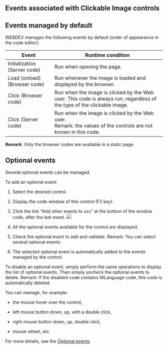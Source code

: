 
## Events associated with Clickable Image controls
			



<a name="NOTE1"></a>
<a name="NOTE1_1"></a>


## Events managed by default
<a name="events_managed_default_ELTTEXTE000108"></a>
WEBDEV manages the following events by default (order of appearance in the code editor):


| Event | Runtime condition |
| --- | --- |
| Initialization (Server code) | Run when opening the page. |
| Load (onload) (Browser code) | Run whenever the image is loaded and displayed by the browser. |
| Click (Browser code) | Run when the image is clicked by the Web user. This code is always run, regardless of the type of the clickable image. |
| Click (Server code) | Run when the image is clicked by the Web user.<br>Remark: the values of the controls are not known in this code. |


**Remark**: Only the browser codes are available in a static page.

<a name="NOTE2"></a>
<a name="NOTE2_1"></a>


## Optional events
<a name="optional_events_ELTTEXTE000132"></a>
Several optional events can be managed.

To add an optional event:

1. Select the desired control.

2. Display the code window of this control (F2 key).

3. Click the link "Add other events to xxx" at the bottom of the window code, after the last event.  ![](https://doc.pcsoft.fr/en-US/images/image.awp?langid=3&name=Traitements_optionnels_WD_OK%20-%20HC%20N%B0001.gif)


4. All the optional events available for the control are displayed. 

5. Check the optional event to add and validate. 
	Remark: You can select several optional events. 

6. The selected optional event is automatically added to the events managed by the control.




To disable an optional event, simply perform the same operations to display the list of optional events. Then simply uncheck the optional events to delete. 
Remark: If the disabled code contains WLanguage code, this code is automatically deleted.

You can manage, for example:

- the mouse hover over the control,

- left mouse button down, up, with a double click,

- right mouse button down, up, double click, 

- mouse wheel, etc.




For more details, see the [Optional events](../WDChamp/1014004.md).



